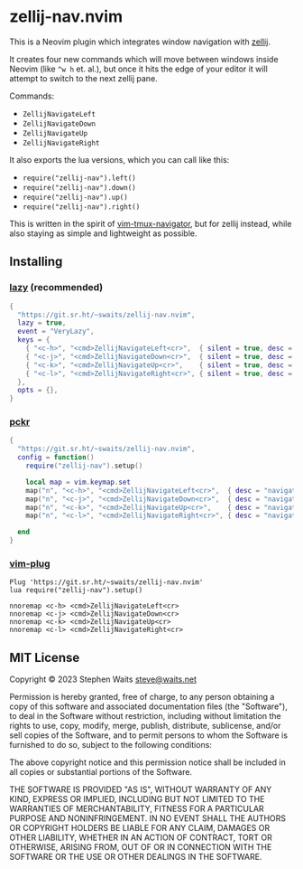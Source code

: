 # zellij-nav.nvim

This is a Neovim plugin which integrates window navigation with
[zellij](https://github.com/zellij-org/zellij).

It creates four new commands which will move between windows inside Neovim
(like `^w h` et. al.), but once it hits the edge of your editor it will attempt
to switch to the next zellij pane.

Commands:

- `ZellijNavigateLeft`
- `ZellijNavigateDown`
- `ZellijNavigateUp`
- `ZellijNavigateRight`

It also exports the lua versions, which you can call like this:

- `require("zellij-nav").left()`
- `require("zellij-nav").down()`
- `require("zellij-nav").up()`
- `require("zellij-nav").right()`

This is written in the spirit of
[vim-tmux-navigator](https://github.com/alexghergh/nvim-tmux-navigation/), but
for zellij instead, while also staying as simple and lightweight as possible.

## Installing

### [lazy](https://github.com/folke/lazy.nvim) (recommended)

```lua
{
  "https://git.sr.ht/~swaits/zellij-nav.nvim",
  lazy = true,
  event = "VeryLazy",
  keys = {
    { "<c-h>", "<cmd>ZellijNavigateLeft<cr>",  { silent = true, desc = "navigate left"  } },
    { "<c-j>", "<cmd>ZellijNavigateDown<cr>",  { silent = true, desc = "navigate down"  } },
    { "<c-k>", "<cmd>ZellijNavigateUp<cr>",    { silent = true, desc = "navigate up"    } },
    { "<c-l>", "<cmd>ZellijNavigateRight<cr>", { silent = true, desc = "navigate right" } },
  },
  opts = {},
}
```

### [pckr](https://github.com/lewis6991/pckr.nvim)

```lua
{
  "https://git.sr.ht/~swaits/zellij-nav.nvim",
  config = function()
    require("zellij-nav").setup()

    local map = vim.keymap.set
    map("n", "<c-h>", "<cmd>ZellijNavigateLeft<cr>",  { desc = "navigate left"  })
    map("n", "<c-j>", "<cmd>ZellijNavigateDown<cr>",  { desc = "navigate down"  })
    map("n", "<c-k>", "<cmd>ZellijNavigateUp<cr>",    { desc = "navigate up"    })
    map("n", "<c-l>", "<cmd>ZellijNavigateRight<cr>", { desc = "navigate right" })

  end
}
```

### [vim-plug](https://github.com/junegunn/vim-plug)

```vim
Plug 'https://git.sr.ht/~swaits/zellij-nav.nvim'
lua require("zellij-nav").setup()

nnoremap <c-h> <cmd>ZellijNavigateLeft<cr>
nnoremap <c-j> <cmd>ZellijNavigateDown<cr>
nnoremap <c-k> <cmd>ZellijNavigateUp<cr>
nnoremap <c-l> <cmd>ZellijNavigateRight<cr>
```

## MIT License

Copyright © 2023 Stephen Waits <steve@waits.net>

Permission is hereby granted, free of charge, to any person obtaining a copy
of this software and associated documentation files (the "Software"), to deal
in the Software without restriction, including without limitation the rights
to use, copy, modify, merge, publish, distribute, sublicense, and/or sell
copies of the Software, and to permit persons to whom the Software is
furnished to do so, subject to the following conditions:

The above copyright notice and this permission notice shall be included in all
copies or substantial portions of the Software.

THE SOFTWARE IS PROVIDED "AS IS", WITHOUT WARRANTY OF ANY KIND, EXPRESS OR
IMPLIED, INCLUDING BUT NOT LIMITED TO THE WARRANTIES OF MERCHANTABILITY,
FITNESS FOR A PARTICULAR PURPOSE AND NONINFRINGEMENT. IN NO EVENT SHALL THE
AUTHORS OR COPYRIGHT HOLDERS BE LIABLE FOR ANY CLAIM, DAMAGES OR OTHER
LIABILITY, WHETHER IN AN ACTION OF CONTRACT, TORT OR OTHERWISE, ARISING FROM,
OUT OF OR IN CONNECTION WITH THE SOFTWARE OR THE USE OR OTHER DEALINGS IN THE
SOFTWARE.
